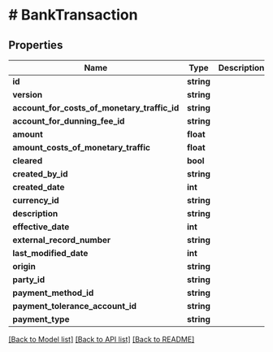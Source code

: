 # # BankTransaction

## Properties

Name | Type | Description | Notes
------------ | ------------- | ------------- | -------------
**id** | **string** |  | [optional]
**version** | **string** |  | [optional]
**account_for_costs_of_monetary_traffic_id** | **string** |  | [optional]
**account_for_dunning_fee_id** | **string** |  | [optional]
**amount** | **float** |  |
**amount_costs_of_monetary_traffic** | **float** |  | [optional]
**cleared** | **bool** |  | [optional]
**created_by_id** | **string** |  | [optional]
**created_date** | **int** |  | [optional]
**currency_id** | **string** |  | [optional]
**description** | **string** |  | [optional]
**effective_date** | **int** |  | [optional]
**external_record_number** | **string** |  | [optional]
**last_modified_date** | **int** |  | [optional]
**origin** | **string** |  | [optional]
**party_id** | **string** |  | [optional]
**payment_method_id** | **string** |  | [optional]
**payment_tolerance_account_id** | **string** |  | [optional]
**payment_type** | **string** |  |

[[Back to Model list]](../../README.md#models) [[Back to API list]](../../README.md#endpoints) [[Back to README]](../../README.md)
